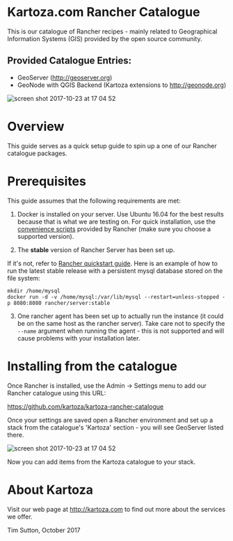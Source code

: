 # Kartoza.com Rancher Catalogue

This is our catalogue of Rancher recipes - mainly related to
Geographical Information Systems (GIS) provided by the
open source community.

Provided Catalogue Entries:
---------------------------
* GeoServer (http://geoserver.org)
* GeoNode with QGIS Backend (Kartoza extensions to http://geonode.org)

![screen shot 2017-10-23 at 17 04 52](https://user-images.githubusercontent.com/178003/31914192-02bae616-b84a-11e7-8265-abd92bcb2dee.png)


# Overview

This guide serves as a quick setup guide to spin up a one of our Rancher catalogue packages.

# Prerequisites

This guide assumes that the following requirements are met:

1. Docker is installed on your server. Use Ubuntu 16.04 for the best results because that is what we are testing on. For quick installation, use the [convenience scripts](http://rancher.com/docs/rancher/v1.6/en/hosts/#supported-docker-versions) provided by Rancher (make sure you choose a supported version).


2. The **stable** version of Rancher Server has been set up.

If it's not, refer to [Rancher quickstart guide](http://rancher.com/docs/rancher/v1.6/en/installing-rancher/installing-server/). Here is an example of how to run the latest stable release with a persistent mysql database stored on the file system:

```
mkdir /home/mysql
docker run -d -v /home/mysql:/var/lib/mysql --restart=unless-stopped -p 8080:8080 rancher/server:stable
```

3. One rancher agent has been set up to actually run the instance (it could be on the same host as the rancher server). Take care not to specify the ``--name`` argument when running the agent - this is not supported and will cause problems with your installation later.

# Installing from the catalogue

Once Rancher is installed, use the Admin -> Settings menu to 
add our Rancher catalogue using this URL:

https://github.com/kartoza/kartoza-rancher-catalogue

Once your settings are saved open a Rancher environment and set up a 
stack from the catalogue's 'Kartoza' section - you will see 
GeoServer listed there.

![screen shot 2017-10-23 at 17 04 52](https://user-images.githubusercontent.com/178003/31914192-02bae616-b84a-11e7-8265-abd92bcb2dee.png)

Now you can add items from the Kartoza catalogue to your stack.


# About Kartoza

Visit our web page at http://kartoza.com to find out 
more about the services we offer.

Tim Sutton, October 2017

